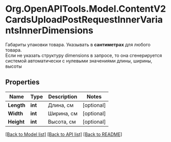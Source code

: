 # Org.OpenAPITools.Model.ContentV2CardsUploadPostRequestInnerVariantsInnerDimensions
Габариты упаковки товара. Указывать в **сантиметрах** для любого товара.  <br>  Если не указать структуру dimensions в запросе, то она сгенерируется системой автоматически с нулевыми значениями длины, ширины, высоты 

## Properties

Name | Type | Description | Notes
------------ | ------------- | ------------- | -------------
**Length** | **int** | Длина, см | [optional] 
**Width** | **int** | Ширина, см | [optional] 
**Height** | **int** | Высота, см | [optional] 

[[Back to Model list]](../README.md#documentation-for-models) [[Back to API list]](../README.md#documentation-for-api-endpoints) [[Back to README]](../README.md)

